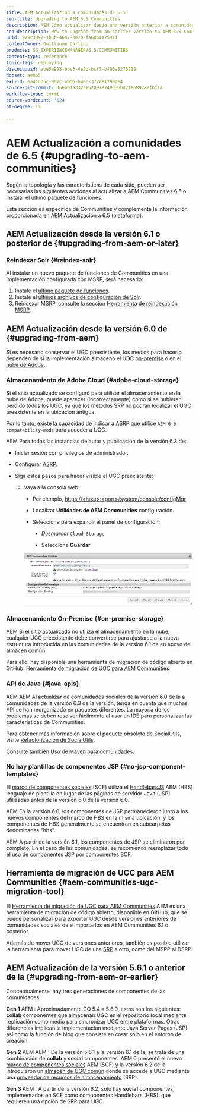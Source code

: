```yaml
---
title: AEM Actualización a comunidades de 6.5
seo-title: Upgrading to AEM 6.5 Communities
description: AEM Cómo actualizar desde una versión anterior a comunidades de la versión 6.5 de la
seo-description: How to upgrade from an earlier version to AEM 6.5 Communities
uuid: 929c3892-1b3b-46a7-8e70-fa6864125911
contentOwner: Guillaume Carlino
products: SG_EXPERIENCEMANAGER/6.5/COMMUNITIES
content-type: reference
topic-tags: deploying
discoiquuid: abe5a998-bbe3-4a2b-bcf7-b490a8275219
docset: aem65
exl-id: ea41d35c-967c-4606-b4ec-377e817902e4
source-git-commit: 066a61a332aa620078740d36bd7f8689282fbf14
workflow-type: tm+mt
source-wordcount: '624'
ht-degree: 1%

---
```


# AEM Actualización a comunidades de 6.5 {#upgrading-to-aem-communities}

Según la topología y las características de cada sitio, pueden ser necesarias las siguientes acciones al actualizar a AEM Communities 6.5 o instalar el último paquete de funciones.

Esta sección es específica de Communities y complementa la información proporcionada en [AEM Actualización a 6.5](/help/sites-deploying/upgrade.md) (plataforma).

## AEM Actualización desde la versión 6.1 o posterior de {#upgrading-from-aem-or-later}

### Reindexar Solr {#reindex-solr}

Al instalar un nuevo paquete de funciones de Communities en una implementación configurada con MSRP, será necesario:

1. Instale el [último paquete de funciones](/help/communities/deploy-communities.md#latestfeaturepack).
1. Instale el [últimos archivos de configuración de Solr](/help/communities/msrp.md#upgrading).
1. Reindexar MSRP, consulte la sección [Herramienta de reindexación MSRP](/help/communities/msrp.md#msrp-reindex-tool).

## AEM Actualización desde la versión 6.0 de {#upgrading-from-aem}

Si es necesario conservar el UGC preexistente, los medios para hacerlo dependen de si la implementación almacenó el UGC [on-premise](#on-premise-storage) o en el [nube de Adobe](#adobe-cloud-storage).

### Almacenamiento de Adobe Cloud {#adobe-cloud-storage}

Si el sitio actualizado se configuró para utilizar el almacenamiento en la nube de Adobe, puede aparecer (incorrectamente) como si se hubieran perdido todos los UGC, ya que los métodos SRP no podrán localizar el UGC preexistente en la ubicación antigua.

Por lo tanto, existe la capacidad de indicar a ASRP que utilice `AEM 6.0 compatability-mode` para acceder a UGC.

AEM Para todas las instancias de autor y publicación de la versión 6.3 de:

* Iniciar sesión con privilegios de administrador.
* Configurar [ASRP](/help/communities/asrp.md).
* Siga estos pasos para hacer visible el UGC preexistente:

   * Vaya a la consola web:

      * Por ejemplo, [https://&lt;host>:&lt;port>/system/console/configMgr](https://localhost:4502/system/console/configMgr)

      * Localizar **Utilidades de AEM Communities** configuración.
      * Seleccione para expandir el panel de configuración:

         * *Desmarcar* `Cloud Storage`

         * Seleccione **Guardar**

      ![utilidades](assets/utilities.png)


### Almacenamiento On-Premise {#on-premise-storage}

AEM Si el sitio actualizado no utiliza el almacenamiento en la nube, cualquier UGC preexistente debe convertirse para ajustarse a la nueva estructura introducida en las comunidades de la versión 6.1 de en apoyo del almacén común.

Para ello, hay disponible una herramienta de migración de código abierto en GitHub:
[Herramienta de migración de UGC para AEM Communities](https://github.com/Adobe-Marketing-Cloud/communities-ugc-migration)

### API de Java {#java-apis}

AEM AEM Al actualizar de comunidades sociales de la versión 6.0 de la a comunidades de la versión 6.3 de la versión, tenga en cuenta que muchas API se han reorganizado en paquetes diferentes. La mayoría de los problemas se deben resolver fácilmente al usar un IDE para personalizar las características de Communities.

Para obtener más información sobre el paquete obsoleto de SocialUtils, visite [Refactorización de SocialUtils](/help/communities/socialutils.md).

Consulte también [Uso de Maven para comunidades](/help/communities/maven.md).

### No hay plantillas de componentes JSP {#no-jsp-component-templates}

El [marco de componentes sociales](/help/communities/scf.md) (SCF) utiliza el [HandlebarsJS](https://handlebarsjs.com/) AEM (HBS) lenguaje de plantilla en lugar de las páginas de servidor Java (JSP) utilizadas antes de la versión 6.0 de la versión 6.0.

AEM En la versión 6.0, los componentes de JSP permanecieron junto a los nuevos componentes del marco de HBS en la misma ubicación, y los componentes de HBS generalmente se encuentran en subcarpetas denominadas &quot;hbs&quot;.

AEM A partir de la versión 6.1, los componentes de JSP se eliminaron por completo. En el caso de las comunidades, se recomienda reemplazar todo el uso de componentes JSP por componentes SCF.

## Herramienta de migración de UGC para AEM Communities {#aem-communities-ugc-migration-tool}

El [Herramienta de migración de UGC para AEM Communities](https://github.com/Adobe-Marketing-Cloud/communities-ugc-migration) AEM es una herramienta de migración de código abierto, disponible en GitHub, que se puede personalizar para exportar UGC desde versiones anteriores de comunidades sociales de e importarlos en AEM Communities 6.1 o posterior.

Además de mover UGC de versiones anteriores, también es posible utilizar la herramienta para mover UGC de una [SRP](/help/communities/working-with-srp.md) a otro, como del MSRP al DSRP.

## AEM Actualización de la versión 5.6.1 o anterior de la {#upgrading-from-aem-or-earlier}

Conceptualmente, hay tres generaciones de componentes de las comunidades:

**Gen 1** AEM : Aproximadamente CQ 5.4 a 5.6.0, estos son los siguientes: **collab** componentes que almacenan UGC en el repositorio local mediante replicación como medio para sincronizar UGC entre plataformas. Otras diferencias implican la implementación mediante Java Server Pages (JSP), así como la función de blog que consiste en crear solo en el entorno de creación.

**Gen 2** AEM AEM : De la versión 5.6.1 a la versión 6.1 de la, se trata de una combinación de **collab** y **social** componentes. AEM.0 presentó el nuevo [marco de componentes sociales](/help/communities/scf.md) AEM (SCF) y la versión 6.2 de la introdujeron un [almacén de UGC común](/help/communities/working-with-srp.md) donde se accede a UGC mediante una [proveedor de recursos de almacenamiento](/help/communities/srp.md) (SRP).

**Gen 3** AEM : A partir de la versión 6.2, solo hay **social** componentes, implementados en SCF como componentes Handlebars (HBS), que requieren una opción de SRP para UGC.
